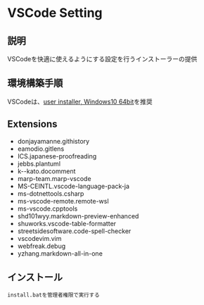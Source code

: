 # VSCode Setting

## 説明

VSCodeを快適に使えるようにする設定を行うインストーラーの提供

## 環境構築手順
VSCodeは、[user installer, Windows10 64bit](https://code.visualstudio.com/docs/?dv=win64user)を推奨

## Extensions
- donjayamanne.githistory
- eamodio.gitlens
- ICS.japanese-proofreading
- jebbs.plantuml
- k--kato.docomment
- marp-team.marp-vscode
- MS-CEINTL.vscode-language-pack-ja
- ms-dotnettools.csharp
- ms-vscode-remote.remote-wsl
- ms-vscode.cpptools
- shd101wyy.markdown-preview-enhanced
- shuworks.vscode-table-formatter
- streetsidesoftware.code-spell-checker
- vscodevim.vim
- webfreak.debug
- yzhang.markdown-all-in-one


## インストール
```
install.batを管理者権限で実行する
```
